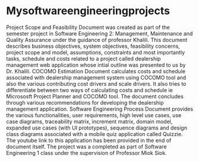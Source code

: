 # Mysoftwareengineeringprojects
Project Scope and Feasibility Document was created as part of the semester project in Software Engineering 2: Management, Maintenance and Quality Assurance under the guidance of professor Khalili. This document describes business objectives, system objectives, feasibility concerns, project scope and model, assumptions, constraints and most importantly tasks, schedule and costs related to a project called dealership management web application whose intial outline was presented to us by Dr. Khalili. 
COCOMO Estimation Document calculates costs and schedule associated with dealership management system using COCOMO tool and also the various contributing cost drivers and scale drivers. It also tries to differentiate between two ways of calculating costs and schedule ie Micrososft Project Planner and COCOMO tool. The document concludes through various recommendations for developing the dealership management application. 
Software Engineering Process Document provides the various functionalities, user requirements, high level use cases, use case diagrams, traceability matrix, increment matrix, domain model, expanded use cases (with UI prototypes), sequence diagrams and design class diagrams associated with a mobile quiz application called Quizzie. The youtube link to this application has been provided in the end of document itself. The project was a completed as part of Software Engineering 1 class under the supervision of Professor Miok Siok. 
